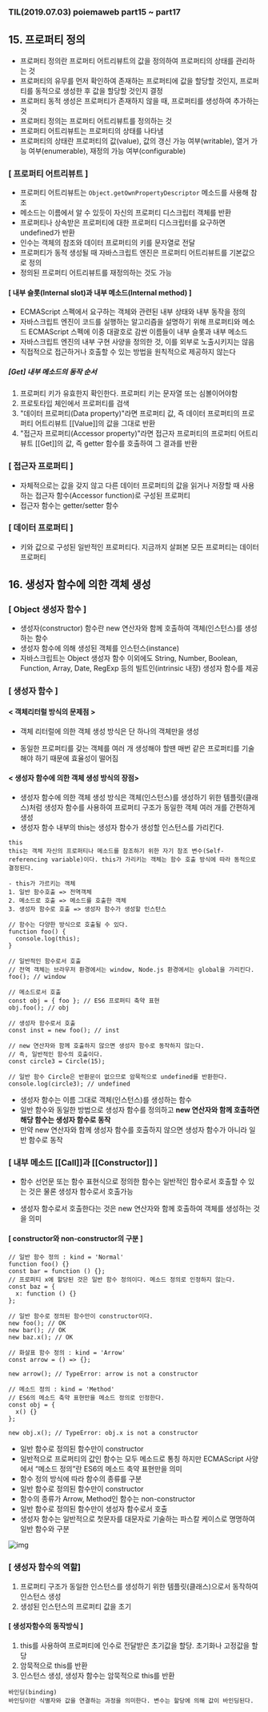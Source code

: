 ### TIL(2019.07.03) poiemaweb part15 ~ part17

## 15. 프로퍼티 정의

- 프로퍼티 정의란 프로퍼티 어트리뷰트의 값을 정의하여 프로퍼티의 상태를 관리하는 것
- 프로퍼티의 유무를 먼저 확인하여 존재하는 프로퍼티에 값을 할당할 것인지, 프로퍼티를 동적으로 생성한 후 값을 할당할 것인지 결정
- 프로퍼티 동적 생성은 프로퍼티가 존재하지 않을 때, 프로퍼티를 생성하여 추가하는 것
- 프로퍼티 정의는 프로퍼티 어트리뷰트를 정의하는 것
- 프로퍼티 어트리뷰트는 프로퍼티의 상태를 나타냄
- 프로퍼티의 상태란 프로퍼티의 값(value), 값의 갱신 가능 여부(writable), 열거 가능 여부(enumerable), 재정의 가능 여부(configurable)

### [ 프로퍼티 어트리뷰트 ]

- 프로퍼티 어트리뷰트는 `Object.getOwnPropertyDescriptor` 메소드를 사용해 참조
- 메소드는 이름에서 알 수 있듯이 자신의 프로퍼티 디스크립터 객체를 반환
- 프로퍼티나 상속받은 프로퍼티에 대한 프로퍼티 디스크립터를 요구하면 undefined가 반환
- 인수는 객체의 참조와 데이터 프로퍼티의 키를 문자열로 전달
- 프로퍼티가 동적 생성될 때 자바스크립트 엔진은 프로퍼티 어트리뷰트를 기본값으로 정의
- 정의된 프로퍼티 어트리뷰트를 재정의하는 것도 가능



#### [ 내부 슬롯(Internal slot)과 내부 메소드(Internal method) ]

- ECMAScript 스펙에서 요구하는 객체와 관련된 내부 상태와 내부 동작을 정의
- 자바스크립트 엔진이 코드를 실행하는 알고리즘을 설명하기 위해  프로퍼티와 메소드 ECMAScript 스펙에 이중 대괄호로 감싼 이름들이 내부 슬롯과 내부 메소드
- 자바스크립트 엔진의 내부 구현 사양을 정의한 것,  이를 외부로 노출시키지는 않음
- 직접적으로 접근하거나 호출할 수 있는 방법을 원칙적으로 제공하지 않는다

#####  [Get] 내부 메소드의 동작 순서

1. 프로퍼티 키가 유효한지 확인한다. 프로퍼티 키는 문자열 또는 심볼이어야함
2. 프로토타입 체인에서 프로퍼티를 검색
3. "데이터 프로퍼티(Data property)"라면 프로퍼티 값, 즉 데이터 프로퍼티의 프로퍼티 어트리뷰트 [[Value]]의 값을 그대로 반환
4. "접근자 프로퍼티(Accessor property)"라면 접근자 프로퍼티의 프로퍼티 어트리뷰트 [[Get]]의 값, 즉 getter 함수를 호출하여 그 결과를 반환

### [ 접근자 프로퍼티 ]
- 자체적으로는 값을 갖지 않고 다른 데이터 프로퍼티의 값을 읽거나 저장할 때 사용하는 접근자 함수(Accessor function)로 구성된 프로퍼티
- 접근자 함수는 getter/setter 함수

### [ 데이터 프로퍼티 ]
- 키와 값으로 구성된 일반적인 프로퍼티다. 지금까지 살펴본 모든 프로퍼티는 데이터 프로퍼티






## 16. 생성자 함수에 의한 객체 생성
### [ Object 생성자 함수 ]

- 생성자(constructor) 함수란 new 연산자와 함께 호출하여 객체(인스턴스)를 생성하는 함수
- 생성자 함수에 의해 생성된 객체를 인스턴스(instance)
- 자바스크립트는 Object 생성자 함수 이외에도 String, Number, Boolean, Function, Array, Date, RegExp 등의 빌트인(intrinsic 내장) 생성자 함수를 제공

### [ 생성자 함수 ]

#### < 객체리터럴 방식의 문제점 >

-  객체 리터럴에 의한 객체 생성 방식은 단 하나의 객체만을 생성

- 동일한 프로퍼티를 갖는 객체를 여러 개 생성해야 할땐 매번 같은 프로퍼티를 기술해야 하기 때문에 효율성이 떨어짐

#### < 생성자 함수에 의한 객체 생성 방식의 장점>

- 생성자 함수에 의한 객체 생성 방식은 객체(인스턴스)를 생성하기 위한 템플릿(클래스)처럼 생성자 함수를 사용하여 프로퍼티 구조가 동일한 객체 여러 개를 간편하게 생성
- 생성자 함수 내부의 this는 생성자 함수가 생성할 인스턴스를 가리킨다.

```
this
this는 객체 자신의 프로퍼티나 메소드를 참조하기 위한 자기 참조 변수(Self-referencing variable)이다. this가 가리키는 객체는 함수 호출 방식에 따라 동적으로 결정된다.

- this가 가르키는 객체
1. 일반 함수호출 => 전역객체
2. 메소드로 호출 => 메소드를 호출한 객체
3. 생성자 함수로 호출 => 생성자 함수가 생성할 인스턴스

// 함수는 다양한 방식으로 호출될 수 있다.
function foo() {
  console.log(this);
}

// 일반적인 함수로서 호출
// 전역 객체는 브라우저 환경에서는 window, Node.js 환경에서는 global을 가리킨다.
foo(); // window

// 메소드로서 호출
const obj = { foo }; // ES6 프로퍼티 축약 표현
obj.foo(); // obj

// 생성자 함수로서 호출
const inst = new foo(); // inst

// new 연산자와 함께 호출하지 않으면 생성자 함수로 동작하지 않는다.
// 즉, 일반적인 함수의 호출이다.
const circle3 = Circle(15);

// 일반 함수 Circle은 반환문이 없으므로 암묵적으로 undefined를 반환한다.
console.log(circle3); // undefined

```

- 생성자 함수는 이름 그대로 객체(인스턴스)를 생성하는 함수
- 일반 함수와 동일한 방법으로 생성자 함수를 정의하고 **new 연산자와 함께 호출하면 해당 함수는 생성자 함수로 동작**
- 만약 new 연산자와 함께 생성자 함수를 호출하지 않으면 생성자 함수가 아니라 일반 함수로 동작



### [ 내부 메소드 [[Call]]과 [[Constructor]] ]

- 함수 선언문 또는 함수 표현식으로 정의한 함수는 일반적인 함수로서 호출할 수 있는 것은 물론 생성자 함수로서 호출가능

- 생성자 함수로서 호출한다는 것은 new 연산자와 함께 호출하여 객체를 생성하는 것을 의미

#### [  constructor와 non-constructor의 구분 ]

```
// 일반 함수 정의 : kind = 'Normal'
function foo() {}
const bar = function () {};
// 프로퍼티 x에 할당된 것은 일반 함수 정의이다. 메소드 정의로 인정하지 않는다.
const baz = {
  x: function () {}
};

// 일반 함수로 정의된 함수만이 constructor이다.
new foo(); // OK
new bar(); // OK
new baz.x(); // OK

// 화살표 함수 정의 : kind = 'Arrow'
const arrow = () => {};

new arrow(); // TypeError: arrow is not a constructor

// 메소드 정의 : kind = 'Method'
// ES6의 메소드 축약 표현만을 메소드 정의로 인정한다.
const obj = {
  x() {}
};

new obj.x(); // TypeError: obj.x is not a constructor
```

-   일반 함수로 정의된 함수만이 constructor
- 일반적으로 프로퍼티의 값인 함수는 모두 메소드로 통칭 하지만 ECMAScript 사양에서 “메소드 정의”란 ES6의 메소드 축약 표현만을 의미
- 함수 정의 방식에 따라 함수의 종류를 구분
-  일반 함수로 정의된 함수만이 constructor
- 함수의 종류가 Arrow, Method인 함수는 non-constructor
-  일반 함수로 정의된 함수만이 생성자 함수로서 호출
- 생성자 함수는 일반적으로 첫문자를 대문자로 기술하는 파스칼 케이스로 명명하여 일반 함수와 구분



![img](https://poiemaweb.com/assets/fs-images/16-3.png)



### [ 생성자 함수의 역할]

1. 프로퍼티 구조가 동일한 인스턴스를 생성하기 위한 템플릿(클래스)으로서 동작하여 인스턴스 생성
2. 생성된 인스턴스의 프로퍼티 값을 초기

#### [ 생성자함수의 동작방식 ]

1. this를 사용하여 프로퍼티에 인수로 전달받은 초기값을 할당. 초기화나 고정값을 할당
2. 암묵적으로 this를 반환
3. 인스턴스 생성,  생성자 함수는 암묵적으로 this를 반환

```
바인딩(binding)
바인딩이란 식별자와 값을 연결하는 과정을 의미한다. 변수는 할당에 의해 값이 바인딩된다.
```